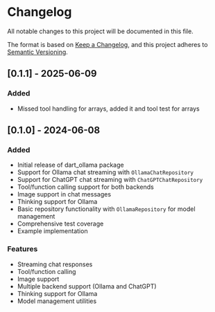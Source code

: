 # Changelog

All notable changes to this project will be documented in this file.

The format is based on [Keep a Changelog](https://keepachangelog.com/en/1.0.0/),
and this project adheres to [Semantic Versioning](https://semver.org/spec/v2.0.0.html).

## [0.1.1] - 2025-06-09

### Added
- Missed tool handling for arrays, added it and tool test for arrays


## [0.1.0] - 2024-06-08

### Added
- Initial release of dart_ollama package
- Support for Ollama chat streaming with `OllamaChatRepository`
- Support for ChatGPT chat streaming with `ChatGPTChatRepository`
- Tool/function calling support for both backends
- Image support in chat messages
- Thinking support for Ollama
- Basic repository functionality with `OllamaRepository` for model management
- Comprehensive test coverage
- Example implementation

### Features
- Streaming chat responses
- Tool/function calling
- Image support
- Multiple backend support (Ollama and ChatGPT)
- Thinking support for Ollama
- Model management utilities
